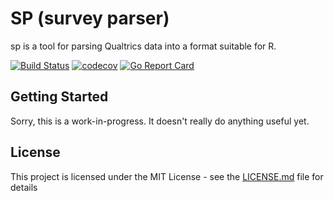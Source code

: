 # SP (survey parser)

sp is a tool for parsing Qualtrics data into a format suitable for R.

[![Build Status](https://travis-ci.org/fflewddur/survey_parser.svg?branch=master)](https://travis-ci.org/fflewddur/survey_parser) [![codecov](https://codecov.io/gh/fflewddur/survey_parser/branch/master/graph/badge.svg)](https://codecov.io/gh/fflewddur/survey_parser) [![Go Report Card](https://goreportcard.com/badge/github.com/fflewddur/survey_parser)](https://goreportcard.com/report/github.com/fflewddur/survey_parser)

## Getting Started

Sorry, this is a work-in-progress. It doesn't really do anything useful yet.

## License

This project is licensed under the MIT License - see the [LICENSE.md](LICENSE.md) file for details
